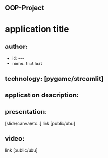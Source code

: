 ## OOP-Project

# application title
## author: 
  * id: ---
  * name: first last
## technology: [pygame/streamlit]
## application description:

## presentation:
   [slide/canva/etc..] link [public/ubu]
## video:
   link [public/ubu]


